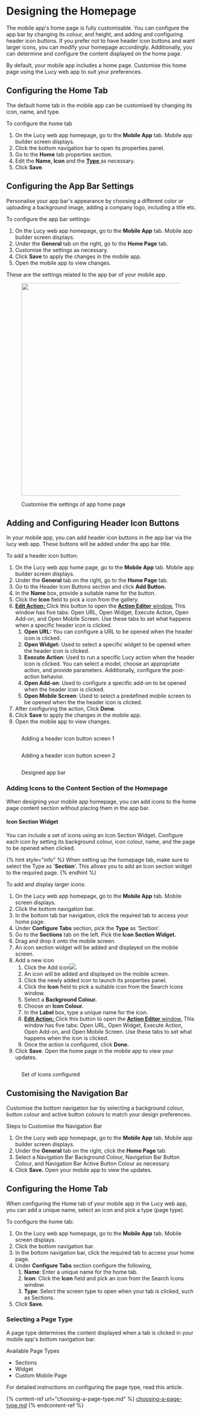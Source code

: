 # Designing the Homepage

The mobile app's home page is fully customisable. You can configure the app bar by changing its colour, and height, and adding and configuring header icon buttons. If you prefer not to have header icon buttons and want larger icons, you can modify your homepage accordingly. Additionally, you can determine and configure the content displayed on the home page.

By default, your mobile app includes a home page. Customise this home page using the Lucy web app to suit your preferences.

## Configuring the Home Tab

The default home tab in the mobile app can be customised by changing its icon, name, and type.

To configure the home tab

1. On the Lucy web app homepage, go to the **Mobile App** tab. Mobile app builder screen displays.
2. Click the bottom navigation bar to open its properties panel.
3. Go to the **Home** tab properties section.
4. Edit the **Name, Icon** and the [**Type** ](choosing-a-page-type.md)as necessary.
5. Click **Save**.

## Configuring the App Bar Settings

Personalise your app bar's appearance by choosing a different color or uploading a background image, adding a company logo, including a title etc.&#x20;

To configure the app bar settings:

1. On the Lucy web app homepage, go to the **Mobile App** tab. Mobile app builder screen displays.
2. Under the **General** tab on the right, go to the **Home Page** tab.
3. Customise the settings as necessary.
4. Click **Save** to apply the changes in the mobile app.
5. Open the mobile app to view changes.

These are the settings related to the app bar of your mobile app.

<figure><img src="../../.gitbook/assets/App Home page settings_1_3.png" alt="" width="563"><figcaption><p>Customise the settings of app home page</p></figcaption></figure>

## Adding and Configuring Header Icon Buttons

In your mobile app, you can add header icon buttons in the app bar via the lucy web app. These buttons will be added under the app bar title.

To add a header icon button:

1. On the Lucy web app home page, go to the **Mobile App** tab. Mobile app builder screen displays.
2. Under the **General** tab on the right, go to the **Home Page** tab.
3. Go to the Header Icon Buttons section and click **Add Button.**
4. In the **Name** box, provide a suitable name for the button.
5. Click the **Icon** field to pick a icon from the gallery.
6. [**Edit Action:** ](handling-button-click-events.md)Click this button to open the [**Action Editor** window.](handling-button-click-events.md#action-editor-window) This window has five tabs: Open URL, Open Widget, Execute Action, Open Add-on, and Open Mobile Screen. Use these tabs to set what happens when a specific header icon is clicked.
   1. **Open URL:** You can configure a URL to be opened when the header icon is clicked.
   2. **Open Widget:** Used to select a specific widget to be opened when the header icon is clicked.
   3. **Execute Action**: Used to run a specific Lucy action when the header icon is clicked. You can select a model, choose an appropriate action, and provide parameters. Additionally, configure the post-action behavior.
   4. **Open Add-on**: Used to configure a specific add-on to be opened when the header icon is clicked.
   5. **Open Mobile Screen**: Used to select a predefined mobile screen to be opened when the the header icon is clicked.
7. After configuring the action, Click **Done**.
8. Click **Save** to apply the changes in the mobile app.
9. Open the mobile app to view changes.

<figure><img src="../../.gitbook/assets/Header Icon Buttons_0.png" alt=""><figcaption><p>Adding a header icon button screen 1</p></figcaption></figure>

<figure><img src="../../.gitbook/assets/Header Icon Buttons_1-1.png" alt=""><figcaption><p>Adding a header icon button screen 2</p></figcaption></figure>

<figure><img src="../../.gitbook/assets/App Bar elements_3.png" alt=""><figcaption><p>Designed app bar</p></figcaption></figure>

### **Adding Icons to the Content Section of the Homepage**

When designing your mobile app homepage, you can add icons to the home page content section without placing them in the app bar.

#### Icon Section Widget

You can include a set of icons using an Icon Section Widget. Configure each icon by setting its background colour, icon colour, name, and the page to be opened when clicked.

{% hint style="info" %}
When setting up the homepage tab, make sure to select the Type as '**Section**'. This allows you to add an Icon section widget to the required page.
{% endhint %}

To add and display larger icons:

1. On the Lucy web app homepage, go to the **Mobile App** tab. Mobile screen displays.
2. Click the bottom navigation bar.
3. In the bottom tab bar navigation, click the required tab to access your home page.
4. Under **Configure Tabs** section, pick the **Type** as 'Section'.
5. Go to the **Sections** tab on the left. Pick the **Icon Section Widget.**
6. Drag and drop it onto the mobile screen.
7. An icon section widget will be added and displayed on the mobile screen.
8. Add a new icon
   1. Click the Add icon![](<../../.gitbook/assets/Add icon (1).png>).
   2. An icon will be added and displayed on the mobile screen.
   3. Click the newly added icon to launch its properties panel.
   4. Click the **Icon** field to pick a suitable icon from the Search Icons window.
   5. Select a **Background Colour.**
   6. Choose an **Icon Colour.**
   7. In the **Label** box, type a unique name for the icon.
   8. [**Edit Action:** ](handling-button-click-events.md)Click this button to open the [**Action Editor** window.](handling-button-click-events.md#action-editor-window) This window has five tabs: Open URL, Open Widget, Execute Action, Open Add-on, and Open Mobile Screen. Use these tabs to set what happens when the icon is clicked.
   9. Once the action is configured, click **Done.**
9. Click **Save**. Open the home page in the mobile app to view your updates.

<figure><img src="../../.gitbook/assets/Icon Section Widget.png" alt=""><figcaption><p>Set of Icons configured</p></figcaption></figure>

## Customising the Navigation Bar

Customise the bottom navigation bar by selecting a background colour, button colour and active button colours to match your design preferences.

Steps to Customise the Navigation Bar

1. On the Lucy web app homepage, go to the **Mobile App** tab. Mobile app builder screen displays.
2. Under the **General** tab on the right, click the **Home Page** tab.
3. Select a Navigation Bar Background Colour, Navigation Bar Button Colour, and Navigation Bar Active Button Colour as necessary.
4. Click **Save.** Open your mobile app to view the updates.

## Configuring the Home Tab

When configuring the Home tab of your mobile app in the Lucy web app, you can add a unique name, select an icon and pick a type (page type).&#x20;

To configure the home tab:

1. On the Lucy web app homepage, go to the **Mobile App** tab. Mobile screen displays.
2. Click the bottom navigation bar.
3. In the bottom navigation bar, click the required tab to access your home page.
4. Under **Configure Tabs** section configure the following,&#x20;
   1. **Name**: Enter a unique name for the home tab.
   2. **Icon**: Click the **Icon** field and pick an icon from the Search Icons window.
   3. **Type**: Select the screen type to open when your tab is clicked, such as Sections.
5. Click **Save.**

### **Selecting a Page Type**

A page type determines the content displayed when a tab is clicked in your mobile app's bottom navigation bar.

Available Page Types

* Sections
* Widget
* Custom Mobile Page

For detailed instructions on configuring the page type, read this article.

{% content-ref url="choosing-a-page-type.md" %}
[choosing-a-page-type.md](choosing-a-page-type.md)
{% endcontent-ref %}

